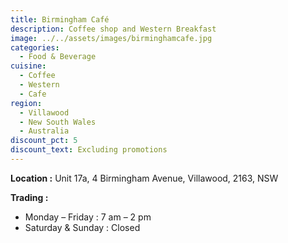 ```yaml
---
title: Birmingham Café
description: Coffee shop and Western Breakfast
image: ../../assets/images/birminghamcafe.jpg
categories:
  - Food & Beverage
cuisine:
  - Coffee
  - Western
  - Cafe
region:
  - Villawood
  - New South Wales
  - Australia
discount_pct: 5
discount_text: Excluding promotions
---
```

**Location :** Unit 17a, 4 Birmingham Avenue, Villawood, 2163, NSW

**Trading :**

* Monday – Friday : 7 am – 2 pm
* Saturday & Sunday : Closed
